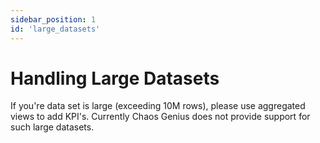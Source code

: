 ```yaml
---
sidebar_position: 1
id: 'large_datasets'
---
```

# Handling Large Datasets

<p></p>

If you're data set is large (exceeding 10M rows), please use aggregated views to add KPI's. Currently Chaos Genius does not provide support for such large datasets.
